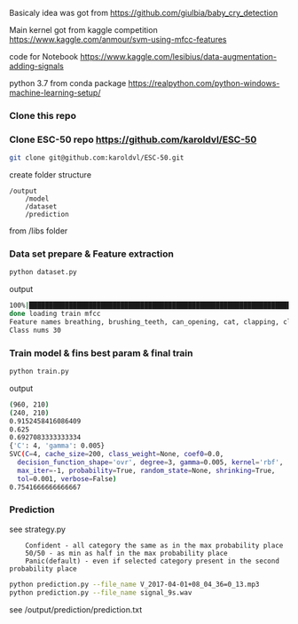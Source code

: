 Basicaly idea was got from https://github.com/giulbia/baby_cry_detection

Main kernel got from kaggle competition https://www.kaggle.com/anmour/svm-using-mfcc-features

code for Notebook https://www.kaggle.com/lesibius/data-augmentation-adding-signals


python 3.7 from conda package https://realpython.com/python-windows-machine-learning-setup/

### Clone this repo

### Clone ESC-50 repo https://github.com/karoldvl/ESC-50

```bash
git clone git@github.com:karoldvl/ESC-50.git
```
create folder structure
```
/output
    /model
    /dataset
    /prediction
```

from /libs folder
### Data set prepare & Feature extraction

```bash
python dataset.py
```

output
```bash
100%|█████████████████████████████████████████████████████████████████████████████████████████████████████████| 1200/1200 [03:36<00:00,  5.26it/s]
done loading train mfcc
Feature names breathing, brushing_teeth, can_opening, cat, clapping, clock_alarm, clock_tick, coughing, cow, crow, crying_baby, dog, door_wood_creaks, door_wood_knock, drinking_sipping, footsteps, frog, glass_breaking, hen, insects, keyboard_typing, laughing, mouse_click, pig, rooster, sheep, sneezing, snoring, vacuum_cleaner, washing_machine
Class nums 30
```

### Train model & fins best param & final train

```bash
python train.py
```

output
```bash
(960, 210)
(240, 210)
0.9152458416086409
0.625
0.6927083333333334
{'C': 4, 'gamma': 0.005}
SVC(C=4, cache_size=200, class_weight=None, coef0=0.0,
  decision_function_shape='ovr', degree=3, gamma=0.005, kernel='rbf',
  max_iter=-1, probability=True, random_state=None, shrinking=True,
  tol=0.001, verbose=False)
0.7541666666666667
```

### Prediction

see strategy.py
```
    Confident - all category the same as in the max probability place
    50/50 - as min as half in the max probability place
    Panic(default) - even if selected category present in the second probability place
```

```bash
python prediction.py --file_name V_2017-04-01+08_04_36=0_13.mp3
python prediction.py --file_name signal_9s.wav
```

see /output/prediction/prediction.txt